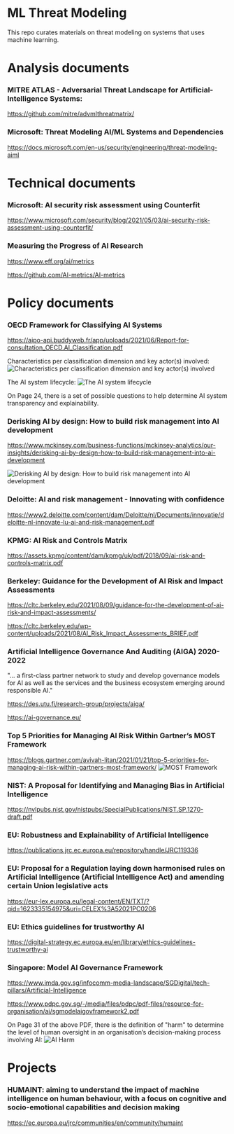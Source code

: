 # ML Threat Modeling
This repo curates materials on threat modeling on systems that uses machine learning.

# Analysis documents
### MITRE ATLAS - Adversarial Threat Landscape for Artificial-Intelligence Systems:
https://github.com/mitre/advmlthreatmatrix/

### Microsoft: Threat Modeling AI/ML Systems and Dependencies
https://docs.microsoft.com/en-us/security/engineering/threat-modeling-aiml

# Technical documents
### Microsoft: AI security risk assessment using Counterfit
https://www.microsoft.com/security/blog/2021/05/03/ai-security-risk-assessment-using-counterfit/

### Measuring the Progress of AI Research
https://www.eff.org/ai/metrics

https://github.com/AI-metrics/AI-metrics

# Policy documents
### OECD Framework for Classifying AI Systems
https://aipo-api.buddyweb.fr/app/uploads/2021/06/Report-for-consultation_OECD.AI_Classification.pdf

Characteristics per classification dimension and key actor(s) involved:
![Characteristics per classification dimension and key actor(s) involved](/figures/actors.jpg)

The AI system lifecycle:
![The AI system lifecycle](/figures/lifecycle.jpg)

On Page 24, there is a set of possible questions to help determine AI system transparency and explainability.

### Derisking AI by design: How to build risk management into AI development
https://www.mckinsey.com/business-functions/mckinsey-analytics/our-insights/derisking-ai-by-design-how-to-build-risk-management-into-ai-development

![Derisking AI by design: How to build risk management into AI development](/figures/mackinsey.jpg)

### Deloitte: AI and risk management - Innovating with confidence
https://www2.deloitte.com/content/dam/Deloitte/nl/Documents/innovatie/deloitte-nl-innovate-lu-ai-and-risk-management.pdf

### KPMG: AI Risk and Controls Matrix
https://assets.kpmg/content/dam/kpmg/uk/pdf/2018/09/ai-risk-and-controls-matrix.pdf

### Berkeley: Guidance for the Development of AI Risk and Impact Assessments
https://cltc.berkeley.edu/2021/08/09/guidance-for-the-development-of-ai-risk-and-impact-assessments/

https://cltc.berkeley.edu/wp-content/uploads/2021/08/AI_Risk_Impact_Assessments_BRIEF.pdf

### Artificial Intelligence Governance And Auditing (AIGA) 2020-2022
"... a first-class partner network to study and develop governance models for AI as well as the services and the business ecosystem emerging around responsible AI."

https://des.utu.fi/research-group/projects/aiga/

https://ai-governance.eu/

### Top 5 Priorities for Managing AI Risk Within Gartner’s MOST Framework
https://blogs.gartner.com/avivah-litan/2021/01/21/top-5-priorities-for-managing-ai-risk-within-gartners-most-framework/
![MOST Framework](/figures/MOSTframework.jpg)

### NIST: A Proposal for Identifying and Managing Bias in Artificial Intelligence
https://nvlpubs.nist.gov/nistpubs/SpecialPublications/NIST.SP.1270-draft.pdf

### EU: Robustness and Explainability of Artificial Intelligence
https://publications.jrc.ec.europa.eu/repository/handle/JRC119336

### EU: Proposal for a Regulation laying down harmonised rules on Artificial Intelligence (Artificial Intelligence Act) and amending certain Union legislative acts
https://eur-lex.europa.eu/legal-content/EN/TXT/?qid=1623335154975&uri=CELEX%3A52021PC0206

### EU: Ethics guidelines for trustworthy AI
https://digital-strategy.ec.europa.eu/en/library/ethics-guidelines-trustworthy-ai

### Singapore: Model AI Governance Framework
https://www.imda.gov.sg/infocomm-media-landscape/SGDigital/tech-pillars/Artificial-Intelligence

https://www.pdpc.gov.sg/-/media/files/pdpc/pdf-files/resource-for-organisation/ai/sgmodelaigovframework2.pdf

On Page 31 of the above PDF, there is the definition of "harm" to determine the level of human oversight in an organisation’s decision-making process involving AI:
![AI Harm](/figures/AIHarm.jpg)

# Projects
### HUMAINT: aiming to understand the impact of machine intelligence on human behaviour, with a focus on cognitive and socio-emotional capabilities and decision making
https://ec.europa.eu/jrc/communities/en/community/humaint

